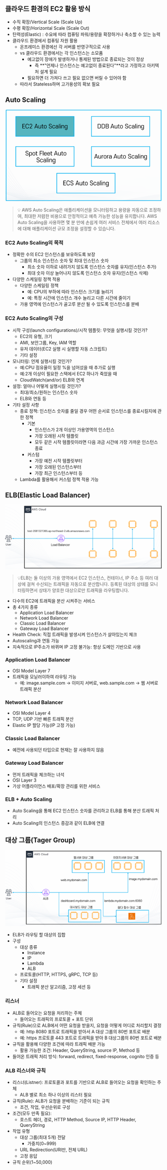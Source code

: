 ## 클라우드 환경의 EC2 활용 방식
- 수직 확장/Vertical Scale (Scale Up)
- 수평 확장/Horizontal Scale (Scale Out)
- 탄력성(Elastic) : 수요에 따라 컴퓨팅 파워/용량을 확장하거나 축소할 수 있는 능력
- 클라우드 환경에서 컴퓨팅 자원 활용
  - 온프레미스 환경에선 각 서버를 반영구적으로 사용
  - vs 클라우드 환경에서는 각 인스턴스는 소모품
    - 예고없이 장애가 발생하거나 통제된 방법으로 종료되는 것이 정상
      - 즉 **"언제나 인스턴스는 예고없이 종료된다"**라고 가정하고 아키텍처 설계 필요
    - 필요하면 더 가져다 쓰고 필요 없으면 버릴 수 있어야 함
  - 따라서 Stateless하며 고가용성의 확보 필요

## Auto Scaling

<img src="images/autoscaling.png" alt="autoscaling" />

>💡 AWS Auto Scaling은 애플리케이션을 모니터링하고 용량을 자동으로 조정하여, 최대한 저렴한 비용으로 안정적이고 예측 가능한 성능을 유지합니다. AWS Auto Scaling을 사용하면 몇 분 만에 손쉽게 여러 서비스 전체에서 여러 리소스에 대해 애플리케이션 규모 조정을 설정할 수 있습니다.

### EC2 Auto Scaling의 목적
- 정확한 수의 EC2 인스턴스를 보유하도록 보장
  - 그룹의 최소 인스턴스 숫자 및 최대 인스턴스 숫자
    - 최소 숫자 이하로 내려가지 않도록 인스턴스 숫자를 유지(인스턴스 추가)
    - 최대 숫자 이상 늘어나지 않도록 인스턴스 숫자 유지(인스턴스 삭제)
- 다양한 스케일링 정책 적용
  - 다양한 스케일링 정책
    - 예: CPU의 부하에 따라 인스턴스 크기를 늘리기
    - 예: 특정 시간에 인스턴스 개수 늘리고 다른 시간에 줄이기
  - 가용 영역에 인스턴스가 골고루 분산 될 수 있도록 인스턴스를 분배

### EC2 Auto Scaling의 구성
- 시작 구성(launch configurations)/시작 템플릿: 무엇을 실행시킬 것인가?
  - EC2의 유형, 크기
  - AMI, 보안그룹, Key, IAM 역할
  - 유저 데이터(EC2 실행 시 실행할 자동 스크립트)
  - 기타 설정
- 모니터링: 언제 실행시킬 것인가?
  - 예:CPU 점유율이 일정 %을 넘어섰을 때 추가로 실행
  - 예:2개 이상이 필요한 스택에서 EC2 하나가 죽었을 때
  - CloudWatch(and/or) ELB와 연계
- 설정: 얼마나 어떻게 실행시킬 것인가?
  - 최대/최소/원하는 인스턴스 숫자
  - ELB와 연동 등
- 기타 설정 사항
  - 종료 정책: 인스턴스 숫자를 줄일 경우 어떤 순서로 인스턴스를 종료시킬지에 관한 정책
    - 기본
      - 인스턴스가 2개 이상인 가용영역의 인스턴스
      - 가장 오래된 시작 템플릿
      - 모두 같은 시작 템플릿이라면 다음 과금 시간에 가장 가까운 인스턴스 종료
    - 커스텀
      - 가장 예전 시작 템플릿부터
      - 가장 오래된 인스턴스부터
      - 가장 최근 인스턴스부터 등
  - Lambda를 활용해서 커스텀 정책 적용 가능

## ELB(Elastic Load Balancer)

<img src="images/lb.png" alt="lb" />

>💡ELB는 둘 이상의 가용 영역에서 EC2 인스턴스, 컨테이너, IP 주소 등 여러 대상에 걸쳐 수신되는 트래픽을 자동으로 분산합니다. 등록된 대상의 상태를 모니터링하면서 상태가 양호한 대상으로만 트래픽을 라우팅합니다.

- 다수의 EC2에 트래픽을 분산 시켜주는 서비스
- 총 4가지 종류
  - Application Load Balancer
  - Network Load Balancer
  - Classic Load Balancer
  - Gateway Load Balancer
- Health Check: 직접 트래픽을 발생시켜 인스턴스가 살아있는지 체크
- Autoscaling과 연동 가능
- 지속적으로 IP주소가 바뀌며 IP 고정 불가능: 항상 도메인 기반으로 사용

### Application Load Balancer
- OSI Model Layer 7
- 트래픽을 모닡러이하여 라우팅 가능
  - 예: image.sample.com -> 이미지 서버로, web.sample.com -> 웹 서버로 트래픽 분산

### Network Load Balancer
- OSI Model Layer 4
- TCP, UDP 기반 빠른 트래픽 분산
- Elastic IP 할당 가능(IP 고정 가능)

### Classic Load Balancer
- 예전에 사용되던 타입으로 현재는 잘 사용하지 않음

### Gateway Load Balancer
- 먼저 트래픽을 체크하는 녀석
- OSI Layer 3
- 가상 어플라이언스 배포/확장 관리를 위한 서비스

### ELB + Auto Scaling
- Auto Scaling을 통해 EC2 인스턴스 숫자를 관리하고 ELB를 통해 분산 트래픽 처리
- Auto Scaling의 인스턴스 증감과 같이 ELB에 연결

## 대상 그룹(Tager Group)

<img src="images/targetgroup.png" alt="targetgroup" />

- ELB가 라우팅 할 대상의 집합
- 구성
  - 대상 종류
    - Instance
    - IP
    - Lambda
    - ALB
  - 프로토콜(HTTP, HTTPS, gRPC, TCP 등)
  - 기타 설정
    - 트래픽 분산 알고리즘, 고정 세션 등

### 리스너
- ALB로 들어오는 요청을 처리하는 주체
  - 들어오는 트래픽의 프로토콜 + 포트 단위
- 규칙(Rule)으로 ALB에서 어떤 요청을 받을지, 요청을 어떻게 어디로 처리할지 결정
  - 예: http 8080 포트로 트래픽을 받아서 A 대상 그룹의 80번 포트로 배분
  - 예: https 프로토콜 443 포트로 트래픽을 받아 B 대상그룹의 80번 포트로 배분
- 규칙을 활용해 다양한 조건에 따라 트래픽 배분 가능
  - 활용 가능한 조건: Header, QueryString, source IP, Method 등
- 들어온 트래픽 처리 방식: forward, redirect, fixed-response, cognito 인증 등

### ALB 리스너와 규칙
- 리스너(Listner): 프로토콜과 포트를 기반으로 ALB로 들어오는 요청을 확인하는 주체
  - ALB 별로 최소 하나 이상의 리스터 필요
- 규칙(Rule): ALB가 요청을 분배하는 기준이 되는 규칙
  - 조건, 작업, 우선순위로 구성
- 조건(모두 만족 필요):
  - 호스트 헤더, 경로, HTTP Method, Source IP, HTTP Header, QueryString
- 작업 유형
  - 대상 그룹(최대 5개) 전달
    - 가중치(0~999)
  - URL Redirection(URI만, 전체 URL)
  - 고정 응답
- 규칙 순위(1~50,000)